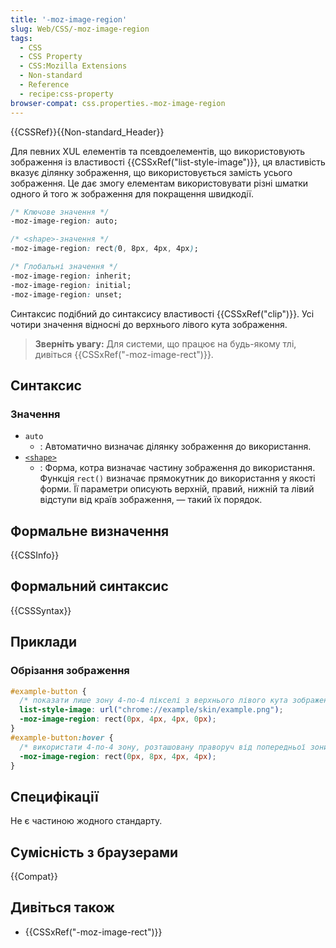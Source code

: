 ```yaml
---
title: '-moz-image-region'
slug: Web/CSS/-moz-image-region
tags:
  - CSS
  - CSS Property
  - CSS:Mozilla Extensions
  - Non-standard
  - Reference
  - recipe:css-property
browser-compat: css.properties.-moz-image-region
---
```

{{CSSRef}}{{Non-standard_Header}}

Для певних XUL елементів та псевдоелементів, що використовують зображення із властивості {{CSSxRef("list-style-image")}}, ця властивість вказує ділянку зображення, що використовується замість усього зображення. Це дає змогу елементам використовувати різні шматки одного й того ж зображення для покращення швидкодії.

```css
/* Ключове значення */
-moz-image-region: auto;

/* <shape>-значення */
-moz-image-region: rect(0, 8px, 4px, 4px);

/* Глобальні значення */
-moz-image-region: inherit;
-moz-image-region: initial;
-moz-image-region: unset;
```

Синтаксис подібний до синтаксису властивості {{CSSxRef("clip")}}. Усі чотири значення відносні до верхнього лівого кута зображення.

> **Зверніть увагу:** Для системи, що працює на будь-якому тлі, дивіться {{CSSxRef("-moz-image-rect")}}.

## Синтаксис

### Значення

- `auto`
  - : Автоматично визначає ділянку зображення до використання.
- [`<shape>`](/uk/docs/Web/CSS/shape)
  - : Форма, котра визначає частину зображення до використання. Функція `rect()` визначає прямокутник до використання у якості форми. Її параметри описують верхній, правий, нижній та лівий відступи від країв зображення, &mdash; такий їх порядок.

## Формальне визначення

{{CSSInfo}}

## Формальний синтаксис

{{CSSSyntax}}

## Приклади

### Обрізання зображення

```css
#example-button {
  /* показати лише зону 4-по-4 пікселі з верхнього лівого кута зображення */
  list-style-image: url("chrome://example/skin/example.png");
  -moz-image-region: rect(0px, 4px, 4px, 0px);
}
#example-button:hover {
  /* використати 4-по-4 зону, розташовану праворуч від попередньої зони, для кнопки, над котрою курсор миші */
  -moz-image-region: rect(0px, 8px, 4px, 4px);
}
```

## Специфікації

Не є частиною жодного стандарту.

## Сумісність з браузерами

{{Compat}}

## Дивіться також

- {{CSSxRef("-moz-image-rect")}}
